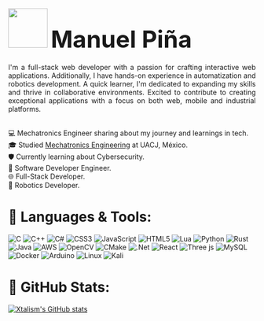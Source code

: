 # <img src="https://camo.githubusercontent.com/ad43cb24da52ab95bab8a867668cbbb53395885fd32a15fe09eca22b1226aad6/68747470733a2f2f656d2d636f6e74656e742e7a6f626a2e6e65742f736f757263652f6d6963726f736f66742d7465616d732f3336332f746563686e6f6c6f676973742d6c696768742d736b696e2d746f6e655f31663964312d31663366622d323030642d31663462622e706e67" width="80" height="80"> <span style="font-size: 48px;">Manuel Piña</span>

<div align="justify"> 
    I'm a full-stack web developer with a passion for crafting interactive web applications. Additionally, I have hands-on experience in automatization and robotics development. A quick learner, I'm dedicated to expanding my skills and thrive in collaborative                environments. Excited to contribute to creating exceptional applications with a focus on both web, mobile and industrial platforms.<br/>
</div>

<br/>

💻 Mechatronics Engineer sharing about my journey and learnings in tech.<br/>
🎓 Studied [Mechatronics Engineering](https://www.uacj.mx/oferta/programas.html?programa=44400&94) at UACJ, México.<br/>
🛡️ Currently learning about Cybersecurity.<br/>
💾 Software Developer Engineer.<br/>
🌐 Full-Stack Developer.<br/>
🤖 Robotics Developer.<br/>

# 💾 Languages & Tools:

<!--
<div style="display: flex; flex-wrap: wrap; gap: 20px;">
  <img src="icons/c.svg" alt="C" width="40"/> 
  <img src="icons/cpp.png" alt="C++" width="40"/>
  <img src="icons/csharp.png" alt="C#" width="40"/>
  <img src="icons/rust.png" alt="C#" width="40"/>
  <img src="icons/python.png" alt="C#" width="40"/>
  <img src="icons/js.png" alt="C#" width="40"/>
  <img src="icons/html.png" alt="C#" width="40"/>
  <img src="icons/css.png" alt="C#" width="40"/>
  <img src="icons/matlab.png" alt="C#" width="40"/>
  <img src="icons/simulink.png" alt="C#" width="40"/>
  <img src="icons/labview.png" alt="C#" width="40"/>
  <img src="icons/vue.png" alt="C#" width="40"/>
  <img src="icons/react.svg" alt="C#" width="40"/>
  <img src="icons/fastapi.svg" alt="C#" width="40"/>
  <img src="icons/node.png" alt="C#" width="40"/>
  <img src="icons/jupyter.png" alt="C#" width="40"/>
  <img src="icons/django.png" alt="C#" width="40"/>
  <img src="icons/docker.png" alt="C#" width="40"/>
  <img src="icons/arduino.png" alt="C#" width="40"/>
  <img src="icons/mplab.png" alt="C#" width="40"/>
</div>
-->

![C](https://img.shields.io/badge/c-%2300599C.svg?style=for-the-badge&logo=c&logoColor=white)
![C++](https://img.shields.io/badge/c++-%2300599C.svg?style=for-the-badge&logo=c%2B%2B&logoColor=white)
![C#](https://img.shields.io/badge/c%23-%23239120.svg?style=for-the-badge&logo=csharp&logoColor=white)
![CSS3](https://img.shields.io/badge/css3-%231572B6.svg?style=for-the-badge&logo=css3&logoColor=white)
![JavaScript](https://img.shields.io/badge/javascript-%23323330.svg?style=for-the-badge&logo=javascript&logoColor=%23F7DF1E)
![HTML5](https://img.shields.io/badge/html5-%23E34F26.svg?style=for-the-badge&logo=html5&logoColor=white)
![Lua](https://img.shields.io/badge/lua-%232C2D72.svg?style=for-the-badge&logo=lua&logoColor=white)
![Python](https://img.shields.io/badge/python-3670A0?style=for-the-badge&logo=python&logoColor=ffdd54)
![Rust](https://img.shields.io/badge/rust-%23000000.svg?style=for-the-badge&logo=rust&logoColor=white)
![Java](https://img.shields.io/badge/java-%23ED8B00.svg?style=for-the-badge&logo=openjdk&logoColor=white)
![AWS](https://img.shields.io/badge/AWS-%23FF9900.svg?style=for-the-badge&logo=amazon-aws&logoColor=white)
![OpenCV](https://img.shields.io/badge/opencv-%23white.svg?style=for-the-badge&logo=opencv&logoColor=white)
![CMake](https://img.shields.io/badge/CMake-%23008FBA.svg?style=for-the-badge&logo=cmake&logoColor=white)
![.Net](https://img.shields.io/badge/.NET-5C2D91?style=for-the-badge&logo=.net&logoColor=white)
![React](https://img.shields.io/badge/react-%2320232a.svg?style=for-the-badge&logo=react&logoColor=%2361DAFB)
![Three js](https://img.shields.io/badge/threejs-black?style=for-the-badge&logo=three.js&logoColor=white)
![MySQL](https://img.shields.io/badge/mysql-4479A1.svg?style=for-the-badge&logo=mysql&logoColor=white)
![Docker](https://img.shields.io/badge/docker-%230db7ed.svg?style=for-the-badge&logo=docker&logoColor=white)
![Arduino](https://img.shields.io/badge/-Arduino-00979D?style=for-the-badge&logo=Arduino&logoColor=white)
![Linux](https://img.shields.io/badge/Linux-FCC624?style=for-the-badge&logo=linux&logoColor=black)
![Kali](https://img.shields.io/badge/Kali-268BEE?style=for-the-badge&logo=kalilinux&logoColor=white)

# 💎 GitHub Stats:

<!-- GitHub Stats from https://github.com/anuraghazra/github-readme-stats -->

[![Xtalism's GitHub stats](https://github-readme-stats.vercel.app/api?username=Xtalism&count_private=true&show_icons=true&theme=tokyonight&hide_rank=false)](https://github.com/Xtalism/github-readme-stats)
